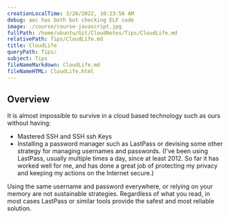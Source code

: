 ```yaml
---
creationLocalTime: 3/26/2022, 10:23:56 AM
debug: aec has both but checking ELF code
image: ./course/course-javascript.jpg
fullPath: /home/ubuntu/Git/CloudNotes/Tips/CloudLife.md
relativePath: Tips/CloudLife.md
title: CloudLife
queryPath: Tips/
subject: Tips
fileNameMarkdown: CloudLife.md
fileNameHTML: CloudLife.html
---
```



<!-- toc -->
<!-- tocstop -->

## Overview

It is almost impossible to survive in a cloud based technology such as ours without having:

* Mastered SSH and SSH ssh Keys
* Installing a password manager such as LastPass or devising some other strategy for managing usernames and passwords. (I've been using LastPass, usually multiple times a day, since at least 2012. So far it has worked well for me, and has done a great job of protecting my privacy and keeping my actions on the Internet secure.)

Using the same username and password everywhere, or relying on your memory are not sustainable strategies. Regardless of what you read, in most cases LastPass or similar tools provide the safest and most reliable solution.
